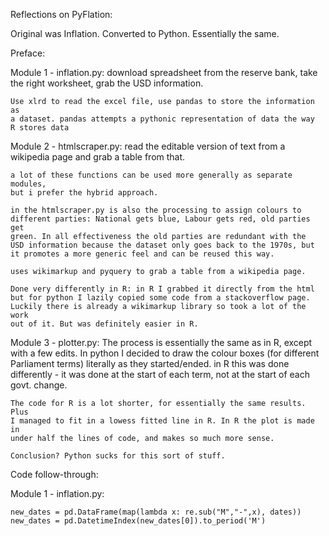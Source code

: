 Reflections on PyFlation:

Original was Inflation. Converted to Python. Essentially the same.

Preface:

Module 1 - inflation.py:
	download spreadsheet from the reserve bank, take the right worksheet, 
	grab the USD information.
	
	Use xlrd to read the excel file, use pandas to store the information as
	a dataset. pandas attempts a pythonic representation of data the way
	R stores data

Module 2 - htmlscraper.py:
	read the editable version of text from a wikipedia page and grab a table
	from that.

	a lot of these functions can be used more generally as separate modules,
	but i prefer the hybrid approach.
	
	in the htmlscraper.py is also the processing to assign colours to
	different parties: National gets blue, Labour gets red, old parties get 
	green. In all effectiveness the old parties are redundant with the
	USD information because the dataset only goes back to the 1970s, but
	it promotes a more generic feel and can be reused this way.

	uses wikimarkup and pyquery to grab a table from a wikipedia page.

	Done very differently in R: in R I grabbed it directly from the html
	but for python I lazily copied some code from a stackoverflow page.
	Luckily there is already a wikimarkup library so took a lot of the work
	out of it. But was definitely easier in R.

Module 3 - plotter.py:
	The process is essentially the same as in R, except with a few edits.
	In python I decided to draw the colour boxes (for different Parliament
	terms) literally as they started/ended. in R this was done differently -
	it was done at the start of each term, not at the start of each govt.
	change.

	The code for R is a lot shorter, for essentially the same results. Plus
	I managed to fit in a lowess fitted line in R. In R the plot is made in
	under half the lines of code, and makes so much more sense.

	Conclusion? Python sucks for this sort of stuff.


Code follow-through:

Module 1 - inflation.py:

```
new_dates = pd.DataFrame(map(lambda x: re.sub("M","-",x), dates))
new_dates = pd.DatetimeIndex(new_dates[0]).to_period('M')
```
